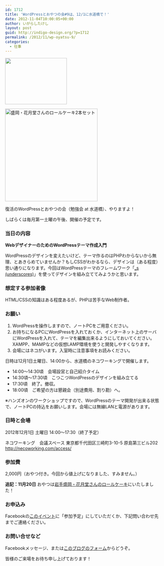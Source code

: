 ```yaml
---
id: 1712
title: 'WordPressとおやつの会#9は、12/1に水道橋で！'
date: 2012-11-04T10:00:05+00:00
author: いがらしたけし
layout: post
guid: http://indigo-design.org/?p=1712
permalink: /2012/11/wp-oyatsu-9/
categories:
  - 仕事
---
```

<a href="https://picasaweb.google.com/lh/photo/HZo_w46kehf6fslhggPVYqFkpfZeH02Ryj0dv4D59lo?feat=embedwebsite"><img src="https://lh4.googleusercontent.com/-A_4tN3-pQ8g/UJVBYLz6IUI/AAAAAAAAAjc/NbJOlvJIHkE/s800/wp-oyatsu-fb.gif" height="150" width="200" /></a>

<a href="http://store.shopping.yahoo.co.jp/kagetsudo/pf-set-2f.html" rel="attachment wp-att-1740"><img src="https://indigo-design.org/wp-content/uploads/2012/11/kagetsudo_pf-set-2f.jpeg" alt="盛岡・花月堂さんのロールケーキ2本セット" title="kagetsudo_pf-set-2f" width="300" height="300" class="alignnone size-full wp-image-1740" /></a>

復活のWordPressとおやつの会（勉強会 at 水道橋）、やりますよ！

しばらくは毎月第一土曜の午後、開催の予定です。

<h3>当日の内容</h3>

<strong>WebデザイナーのためのWordPressテーマ作成入門</strong>

WordPressのデザインを変えたいけど、テーマ作るのはPHPわからないから無理、とあきらめていませんか？もしCSSがわかるなら、デザインは（ある程度）思い通りになります。今回はWordPressテーマのフレームワーク「<a href="http://underscores.me/">_s (underscores)</a>」を使ってデザインを組み立ててみようかと思います。

<h3>想定する参加者像</h3>

HTML/CSSの知識はある程度あるが、PHPは苦手なWeb制作者。

<h3>お願い</h3>
<ol>
	<li>WordPressを操作しますので、ノートPCをご用意ください。</li>
	<li>お持ちになるPCにWordPressを入れておくか、インターネット上のサーバにWordPressを入れて、テーマを編集出来るようにしておいてください。XAMPP、MAMPなどの仮想LAMP環境を使うと開発しやすくなります。</li>
	<li>会場にはネコがいます。入室時に注意事項をお読みください。</li>
</ol>

日時は12月1日土曜日、14:00から、水道橋のネコワーキングで開催します。

<ul>
	<li>14:00～14:30頃　会場設営と自己紹介タイム</li>
	<li>14:30頃～17:30頃　こつこつWordPressのデザインを組み立てる</li>
	<li>17:30頃　終了。撤収。</li>
	<li>18:00頃　ご希望の方は懇親会（別途費用、割り勘）へ。</li>
</ul>

※ハンズオンのワークショップですので、WordPressのテーマ開発が出来る状態で、ノートPCの持込をお願いします。会場には無線LANと電源があります。

<h3>日時と会場</h3>

2012年12月1日 土曜日 14:00～17:30（終了予定）

ネコワーキング　会議スペース
東京都千代田区三崎町3-10-5 原島第三ビル202
<a href="http://necoworking.com/access/">http://necoworking.com/access/</a>

<h3>参加費</h3>

2,000円（おやつ付き。今回から値上げになりました、すみません。）

<strong>追記：11月20日</strong>
おやつは<a href="http://store.shopping.yahoo.co.jp/kagetsudo/pf-set-2f.html">岩手盛岡・花月堂さんのロールケーキ</a>にいたしました！

<h3>お申込み</h3>

Facebookの<a href="http://www.facebook.com/events/361730440586400/">このイベント</a>に「参加予定」にしていただくか、下記問い合わせ先までご連絡ください。

<h3>お問い合せなど</h3>

Facebookメッセージ、または<a href="/about-the-author/#contact">このブログのフォーム</a>からどうぞ。

皆様のご来場をお待ち申し上げております！